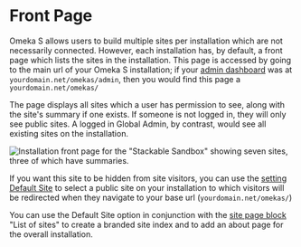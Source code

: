# Front Page

Omeka S allows users to build multiple sites per installation which are not necessarily connected. However, each installation has, by default, a front page which lists the sites in the installation. This page is accessed by going to the main url of your Omeka S installation; if your [admin dashboard](admin-dashboard.md) was at `yourdomain.net/omekas/admin`, then you would find this page a `yourdomain.net/omekas/`

The page displays all sites which a user has permission to see, along with the site's summary if one exists. If someone is not logged in, they will only see public sites. A logged in Global Admin, by contrast, would see all existing sites on the installation.

![Installation front page for the "Stackable Sandbox" showing seven sites, three of which have summaries.](files/frontpage-basic.png)

If you want this site to be hidden from site visitors, you can use the [setting Default Site](admin/settings.md#global-settings) to select a public site on your installation to which visitors will be redirected when they navigate to your base url (`yourdomain.net/omekas/`)

You can use the Default Site option in conjunction with the [site page block](sites/site_pages.md#page-blocks) "List of sites" to create a branded site index and to add an about page for the overall installation.
